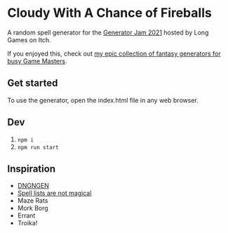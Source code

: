 # Cloudy With A Chance of Fireballs

A random spell generator for the [Generator Jam 2021](https://itch.io/jam/generator-jam-2021) hosted by Long Games on Itch.

If you enjoyed this, check out [my epic collection of fantasy generators for busy Game Masters](https://www.herebetaverns.com).

## Get started

To use the generator, open the index.html file in any web browser.

## Dev

1. `npm i`
1. `npm run start`

## Inspiration

- [DNGNGEN](https://dngngen.makedatanotlore.dev/)
- [Spell lists are not magical](https://www.prismaticwasteland.com/blog/spell-lists-are-not-magical)
- Maze Rats
- Mork Borg
- Errant
- Troika!
